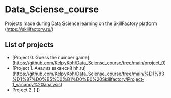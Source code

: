 # Data_Sciense_course
Projects made during Data Science learning on the SkillFactory platform (https://skillfactory.ru/)

## List of projects
* [Project 0. Guess the number game] (https://github.com/KelpyKoh/Data_Sciense_course/tree/main/project_0)
* [Project 1. Анализ вакансий hh.ru] (https://github.com/KelpyKoh/Data_Sciense_course/tree/main/%D1%83%D1%87%D0%B5%D0%B1%D0%B0%20Skillfactory/Project-1_vacancy%20analysis)
* Project 2. ____] (____)

